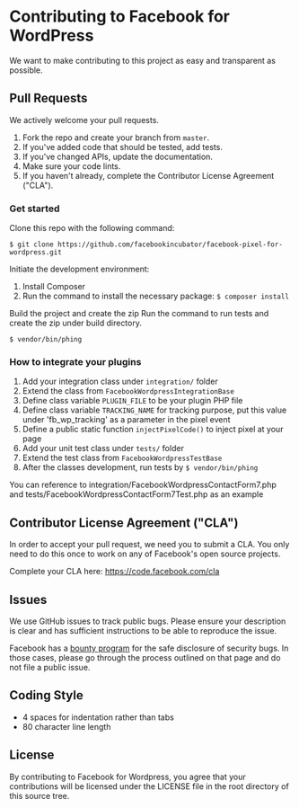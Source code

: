 # Contributing to Facebook for WordPress
We want to make contributing to this project as easy and transparent as
possible.

## Pull Requests
We actively welcome your pull requests.

1. Fork the repo and create your branch from `master`.
2. If you've added code that should be tested, add tests.
3. If you've changed APIs, update the documentation.
4. Make sure your code lints.
5. If you haven't already, complete the Contributor License Agreement ("CLA").

### Get started

Clone this repo with the following command:

`$ git clone https://github.com/facebookincubator/facebook-pixel-for-wordpress.git`

Initiate the development environment:

1. Install Composer
2. Run the command to install the necessary package: `$ composer install`

Build the project and create the zip
Run the command to run tests and create the zip under build directory.

`$ vendor/bin/phing`

### How to integrate your plugins

1. Add your integration class under `integration/` folder
2. Extend the class from `FacebookWordpressIntegrationBase`
3. Define class variable `PLUGIN_FILE` to be your plugin PHP file
4. Define class variable `TRACKING_NAME` for tracking purpose, put this value under 'fb_wp_tracking' as a parameter in the pixel event
5. Define a public static function `injectPixelCode()` to inject pixel at your page
6. Add your unit test class under `tests/` folder
7. Extend the test class from `FacebookWordpressTestBase`
8. After the classes development, run tests by `$ vendor/bin/phing`

You can reference to integration/FacebookWordpressContactForm7.php and tests/FacebookWordpressContactForm7Test.php as an example


## Contributor License Agreement ("CLA")
In order to accept your pull request, we need you to submit a CLA. You only need
to do this once to work on any of Facebook's open source projects.

Complete your CLA here: <https://code.facebook.com/cla>

## Issues
We use GitHub issues to track public bugs. Please ensure your description is
clear and has sufficient instructions to be able to reproduce the issue.

Facebook has a [bounty program](https://www.facebook.com/whitehat/) for the safe
disclosure of security bugs. In those cases, please go through the process
outlined on that page and do not file a public issue.

## Coding Style  
* 4 spaces for indentation rather than tabs
* 80 character line length

## License
By contributing to Facebook for Wordpress, you agree that your contributions
will be licensed under the LICENSE file in the root directory of
this source tree.
